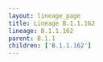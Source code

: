 ```yaml
---
layout: lineage_page
title: Lineage B.1.1.162
lineage: B.1.1.162
parent: B.1.1
children: ['B.1.1.162']
---
```

